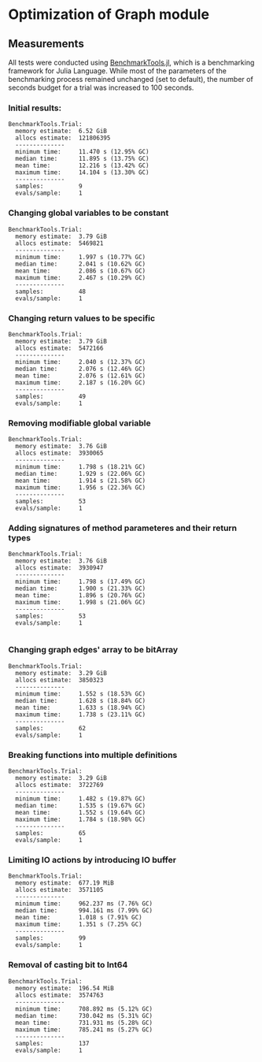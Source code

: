 # Optimization of Graph module

## Measurements
All tests were conducted using [BenchmarkTools.jl](https://raw.githubusercontent.com/JuliaCI/BenchmarkTools.jl), 
which is a benchmarking framework for Julia Language.
While most of the parameters of the benchmarking process remained unchanged (set to default), 
the number of seconds budget for a trial was increased to 100 seconds.

### Initial results:
```
BenchmarkTools.Trial: 
  memory estimate:  6.52 GiB
  allocs estimate:  121806395
  --------------
  minimum time:     11.470 s (12.95% GC)
  median time:      11.895 s (13.75% GC)
  mean time:        12.216 s (13.42% GC)
  maximum time:     14.104 s (13.30% GC)
  --------------
  samples:          9
  evals/sample:     1
```

### Changing global variables to be constant
```
BenchmarkTools.Trial: 
  memory estimate:  3.79 GiB
  allocs estimate:  5469821
  --------------
  minimum time:     1.997 s (10.77% GC)
  median time:      2.041 s (10.62% GC)
  mean time:        2.086 s (10.67% GC)
  maximum time:     2.467 s (10.29% GC)
  --------------
  samples:          48
  evals/sample:     1
```

### Changing return values to be specific
```
BenchmarkTools.Trial: 
  memory estimate:  3.79 GiB
  allocs estimate:  5472166
  --------------
  minimum time:     2.040 s (12.37% GC)
  median time:      2.076 s (12.46% GC)
  mean time:        2.076 s (12.61% GC)
  maximum time:     2.187 s (16.20% GC)
  --------------
  samples:          49
  evals/sample:     1
```

### Removing modifiable global variable
```
BenchmarkTools.Trial: 
  memory estimate:  3.76 GiB
  allocs estimate:  3930065
  --------------
  minimum time:     1.798 s (18.21% GC)
  median time:      1.929 s (22.06% GC)
  mean time:        1.914 s (21.58% GC)
  maximum time:     1.956 s (22.36% GC)
  --------------
  samples:          53
  evals/sample:     1

```

### Adding signatures of method parameteres and their return types
```
BenchmarkTools.Trial: 
  memory estimate:  3.76 GiB
  allocs estimate:  3930947
  --------------
  minimum time:     1.798 s (17.49% GC)
  median time:      1.900 s (21.33% GC)
  mean time:        1.896 s (20.76% GC)
  maximum time:     1.998 s (21.06% GC)
  --------------
  samples:          53
  evals/sample:     1
  
```

### Changing graph edges' array to be bitArray
```
BenchmarkTools.Trial: 
  memory estimate:  3.29 GiB
  allocs estimate:  3850323
  --------------
  minimum time:     1.552 s (18.53% GC)
  median time:      1.628 s (18.84% GC)
  mean time:        1.633 s (18.94% GC)
  maximum time:     1.738 s (23.11% GC)
  --------------
  samples:          62
  evals/sample:     1

```

### Breaking functions into multiple definitions
```
BenchmarkTools.Trial: 
  memory estimate:  3.29 GiB
  allocs estimate:  3722769
  --------------
  minimum time:     1.482 s (19.87% GC)
  median time:      1.535 s (19.67% GC)
  mean time:        1.552 s (19.64% GC)
  maximum time:     1.784 s (18.98% GC)
  --------------
  samples:          65
  evals/sample:     1

```
### Limiting IO actions by introducing IO buffer
```
BenchmarkTools.Trial: 
  memory estimate:  677.19 MiB
  allocs estimate:  3571105
  --------------
  minimum time:     962.237 ms (7.76% GC)
  median time:      994.161 ms (7.99% GC)
  mean time:        1.018 s (7.91% GC)
  maximum time:     1.351 s (7.25% GC)
  --------------
  samples:          99
  evals/sample:     1

```
### Removal of casting bit to Int64
```
BenchmarkTools.Trial: 
  memory estimate:  196.54 MiB
  allocs estimate:  3574763
  --------------
  minimum time:     708.892 ms (5.12% GC)
  median time:      730.042 ms (5.31% GC)
  mean time:        731.931 ms (5.28% GC)
  maximum time:     785.241 ms (5.27% GC)
  --------------
  samples:          137
  evals/sample:     1
```
